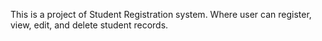 This is a project of Student Registration system. Where user can register, view, edit, and delete student records.
